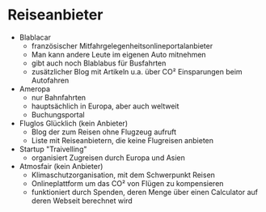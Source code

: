 # Reiseanbieter

- Blablacar
  - französischer Mitfahrgelegenheitsonlineportalanbieter
  - Man kann andere Leute im eigenen Auto mitnehmen
  - gibt auch noch Blablabus für Busfahrten
  - zusätzlicher Blog mit Artikeln u.a. über CO² Einsparungen beim Autofahren
- Ameropa
  - nur Bahnfahrten
  - hauptsächlich in Europa, aber auch weltweit
  - Buchungsportal
- Fluglos Glücklich (kein Anbieter)
  - Blog der zum Reisen ohne Flugzeug aufruft
  - Liste mit Reiseanbietern, die keine Flugreisen anbieten
- Startup "Traivelling"
  - organisiert Zugreisen durch Europa und Asien
- Atmosfair (kein Anbieter)
  - Klimaschutzorganisation, mit dem Schwerpunkt Reisen
  - Onlineplattform um das CO² von Flügen zu kompensieren
  - funktioniert durch Spenden, deren Menge über einen Calculator auf deren Webseit berechnet wird
